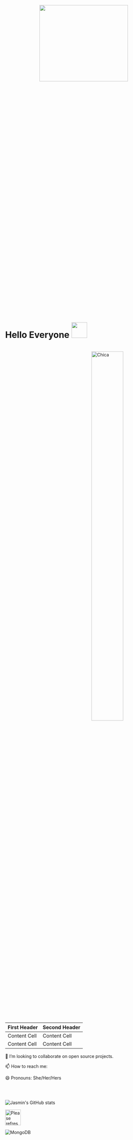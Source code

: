 
<p  align="center"><img height="25%" width="75%" src = "https://media.giphy.com/media/cK55kjv2lIQTyT0TMI/giphy.gif"></p>

# Hello Everyone <img src="https://media.giphy.com/media/QmH8OnsBQvC4yn8BnX/giphy.gif" width="50" >

 <br>
 <img align="right" alt="Chica" src="https://media.giphy.com/media/iDvCzaRjNV61J5jtc0/giphy.gif" width="45%" height = "55%" position= "absolute"/>
 
| First Header  | Second Header |
| ------------- | ------------- |
| Content Cell  | Content Cell  |
| Content Cell  | Content Cell  | 


👯 I’m looking to collaborate on open source projects. <br>


📫 How to reach me:  <br>


😄 Pronouns: She/Her/Hers  <br>&nbsp;&nbsp;&nbsp; 

  
    
<!-- This is a comment
 

```

👯 I’m looking to collaborate on open source projects.
📫 How to reach me:  
😄 Pronouns: She/Her/Hers 
```


--> 
                                                                                                    

<br>

![Jasmin's GitHub stats](https://github-readme-stats.vercel.app/api?username=jasmin-alvarez&show_icons=true&count_private=true&theme=radical&border_color=#6a0dad )

<img src='https://random-memer.herokuapp.com/' title="Meme" alt="Please refresh the page if the meme doesn't show up." width =50px height=50px>


![MongoDB](https://img.shields.io/badge/MongoDB-%234ea94b.svg?style=for-the-badge&logo=mongodb&logoColor=pink)
